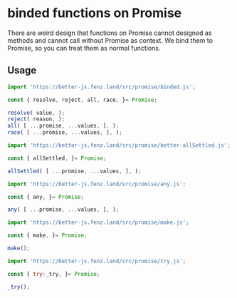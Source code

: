 # binded functions on Promise

There are weird design that functions on Promise cannot designed as methods and cannot call without Promise as context. 
We bind them to Promise, so you can treat them as normal functions. 

## Usage

```javascript
import 'https://better-js.fenz.land/src/promise/binded.js';

const { resolve, reject, all, race, }= Promise;

resolve( value, );
reject( reason, );
all( [ ...promise, ...values, ], );
race( [ ...promise, ...values, ], );

```

```javascript
import 'https://better-js.fenz.land/src/promise/better-allSettled.js';

const { allSettled, }= Promise;

allSettled( [ ...promise, ...values, ], );
```

```javascript
import 'https://better-js.fenz.land/src/promise/any.js';

const { any, }= Promise;

any( [ ...promise, ...values, ], );
```

```javascript
import 'https://better-js.fenz.land/src/promise/make.js';

const { make, }= Promise;

make();
```

```javascript
import 'https://better-js.fenz.land/src/promise/try.js';

const { try:_try, }= Promise;

_try();
```
